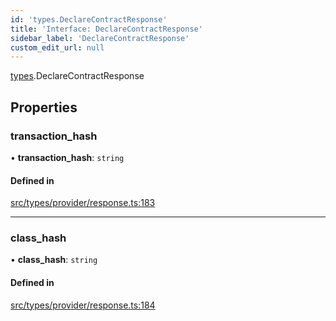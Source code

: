 ```yaml
---
id: 'types.DeclareContractResponse'
title: 'Interface: DeclareContractResponse'
sidebar_label: 'DeclareContractResponse'
custom_edit_url: null
---
```


[types](../namespaces/types.md).DeclareContractResponse

## Properties

### transaction_hash

• **transaction_hash**: `string`

#### Defined in

[src/types/provider/response.ts:183](https://github.com/0xs34n/starknet.js/blob/v5.19.5/src/types/provider/response.ts#L183)

---

### class_hash

• **class_hash**: `string`

#### Defined in

[src/types/provider/response.ts:184](https://github.com/0xs34n/starknet.js/blob/v5.19.5/src/types/provider/response.ts#L184)
